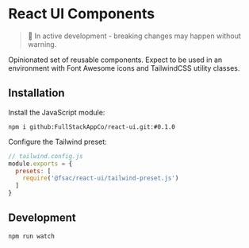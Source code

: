# React UI Components

> 🚧 In active development - breaking changes may happen without warning.

Opinionated set of reusable components. Expect to be used in an environment with
Font Awesome icons and TailwindCSS utility classes.

## Installation

Install the JavaScript module:
```shell
npm i github:FullStackAppCo/react-ui.git:#0.1.0
```

Configure the Tailwind preset:
```javascript
// tailwind.config.js
module.exports = {
  presets: [
    require('@fsac/react-ui/tailwind-preset.js')
  ]
}
```


## Development
```shell
npm run watch
```